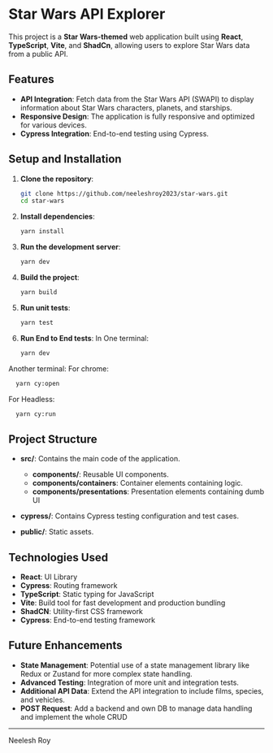 # Star Wars API Explorer

This project is a **Star Wars-themed** web application built using **React**, **TypeScript**, **Vite**, and **ShadCn**, allowing users to explore Star Wars data from a public API.

## Features

- **API Integration**: Fetch data from the Star Wars API (SWAPI) to display information about Star Wars characters, planets, and starships.
- **Responsive Design**: The application is fully responsive and optimized for various devices.
- **Cypress Integration**: End-to-end testing using Cypress.

## Setup and Installation

1. **Clone the repository**:
   ```bash
   git clone https://github.com/neeleshroy2023/star-wars.git
   cd star-wars
   ```

2. **Install dependencies**:
   ```bash
   yarn install
   ```

3. **Run the development server**:
   ```bash
   yarn dev
   ```

4. **Build the project**:
   ```bash
   yarn build
   ```

5. **Run unit tests**:
   ```bash
   yarn test
   ```

5. **Run End to End tests**:
In One terminal:
   ```bash
   yarn dev
   ```
Another terminal:
For chrome:
```bash
  yarn cy:open
```

For Headless:
```bash
  yarn cy:run
```

## Project Structure

- **src/**: Contains the main code of the application.
  - **components/**: Reusable UI components.
  - **components/containers**: Container elements containing logic.
  - **components/presentations**: Presentation elements containing dumb UI

- **cypress/**: Contains Cypress testing configuration and test cases.
- **public/**: Static assets.

## Technologies Used

- **React**: UI Library
- **Cypress**: Routing framework
- **TypeScript**: Static typing for JavaScript
- **Vite**: Build tool for fast development and production bundling
- **ShadCN**: Utility-first CSS framework
- **Cypress**: End-to-end testing framework

## Future Enhancements

- **State Management**: Potential use of a state management library like Redux or Zustand for more complex state handling.
- **Advanced Testing**: Integration of more unit and integration tests.
- **Additional API Data**: Extend the API integration to include films, species, and vehicles.
- **POST Request**: Add a backend and own DB to manage data handling and implement the whole CRUD

---

Neelesh Roy